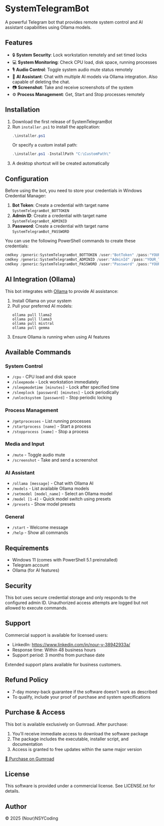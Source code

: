 # SystemTelegramBot

A powerful Telegram bot that provides remote system control and AI assistant capabilities using Ollama models.

## Features
- 🔒 **System Security**: Lock workstation remotely and set timed locks
- 💻 **System Monitoring**: Check CPU load, disk space, running processes
- 🎙️ **Audio Control**: Toggle system audio mute status remotely
- 🤖 **AI Assistant**: Chat with multiple AI models via Ollama integration. Also capable of deleting the chat.
- 📷 **Screenshot**: Take and receive screenshots of the system
- ⚙️ **Process Management**: Get, Start and Stop processes remotely

## Installation

1. Download the first release of SystemTelegramBot
2. Run `installer.ps1` to install the application:
   ```powershell
   .\installer.ps1
   ```
   Or specify a custom install path:
   ```powershell
   .\installer.ps1 -InstallPath "C:\CustomPath\"
   ```
3. A desktop shortcut will be created automatically

## Configuration

Before using the bot, you need to store your credentials in Windows Credential Manager:

1. **Bot Token**: Create a credential with target name `SystemTelegramBot_BOTTOKEN`
2. **Admin ID**: Create a credential with target name `SystemTelegramBot_ADMINID` 
3. **Password**: Create a credential with target name `SystemTelegramBot_PASSWORD`

You can use the following PowerShell commands to create these credentials:

```powershell
cmdkey /generic:SystemTelegramBot_BOTTOKEN /user:"BotToken" /pass:"YOUR_BOT_TOKEN"
cmdkey /generic:SystemTelegramBot_ADMINID /user:"AdminId" /pass:"YOUR_TELEGRAM_ID"
cmdkey /generic:SystemTelegramBot_PASSWORD /user:"Password" /pass:"YOUR_ACCESS_PASSWORD"
```

## AI Integration (Ollama)

This bot integrates with [Ollama](https://ollama.ai/) to provide AI assistance:

1. Install Ollama on your system
2. Pull your preferred AI models:
   ```
   ollama pull llama2
   ollama pull llama3
   ollama pull mistral
   ollama pull gemma
   ```
3. Ensure Ollama is running when using AI features

## Available Commands

### System Control
- `/cpu` - CPU load and disk space
- `/sleepmode` - Lock workstation immediately
- `/sleepmodetime [minutes]` - Lock after specified time
- `/sleeplock [password] [minutes]` - Lock periodically
- `/unlocksystem [password]` - Stop periodic locking

### Process Management
- `/getprocesses` - List running processes
- `/startprocess [name]` - Start a process
- `/stopprocess [name]` - Stop a process

### Media and Input
- `/mute` - Toggle audio mute
- `/screenshot` - Take and send a screenshot

### AI Assistant
- `/ollama [message]` - Chat with Ollama AI
- `/models` - List available Ollama models
- `/setmodel [model_name]` - Select an Ollama model
- `/model [1-4]` - Quick model switch using presets
- `/presets` - Show model presets

### General
- `/start` - Welcome message
- `/help` - Show all commands

## Requirements

- Windows 11 (comes with PowerShell 5.1 preinstalled)
- Telegram account
- Ollama (for AI features)

## Security

This bot uses secure credential storage and only responds to the configured admin ID.
Unauthorized access attempts are logged but not allowed to execute commands.

## Support

Commercial support is available for licensed users:

- LinkedIn: https://www.linkedin.com/in/nour-y-38942933a/
- Response time: Within 48 business hours
- Support period: 3 months from purchase date

Extended support plans available for business customers.

## Refund Policy

- 7-day money-back guarantee if the software doesn't work as described
- To qualify, include your proof of purchase and system specifications

## Purchase & Access

This bot is available exclusively on Gumroad. After purchase:
1. You'll receive immediate access to download the software package
2. The package includes the executable, installer script, and documentation
3. Access is granted to free updates within the same major version

[🛒 Purchase on Gumroad](https://yourname.gumroad.com/l/systemtelegrambot)

## License

This software is provided under a commercial license. See LICENSE.txt for details.

## Author

© 2025 (Nour)NSYCoding